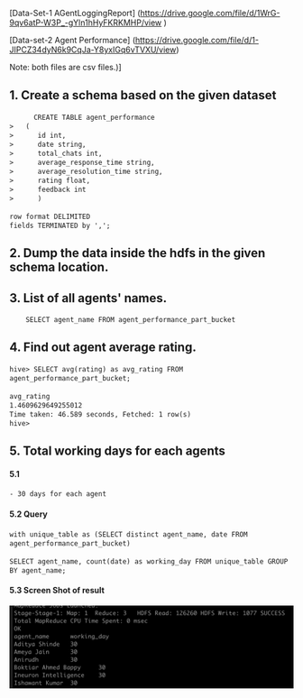 [Data-Set-1 AGentLoggingReport] (https://drive.google.com/file/d/1WrG-9qv6atP-W3P_-gYln1hHyFKRKMHP/view
)

[Data-set-2 Agent Performance] (https://drive.google.com/file/d/1-JIPCZ34dyN6k9CqJa-Y8yxIGq6vTVXU/view)

Note: both files are csv files.)]

## 1. Create a schema based on the given dataset

          CREATE TABLE agent_performance
    >   (
    >      id int,
    >      date string,
    >      total_chats int,
    >      average_response_time string,
    >      average_resolution_time string,
    >      rating float,
    >      feedback int
    >      )

    row format DELIMITED
    fields TERMINATED by ',';

## 2. Dump the data inside the hdfs in the given schema location.

## 3. List of all agents' names.

        SELECT agent_name FROM agent_performance_part_bucket

## 4. Find out agent average rating.

    hive> SELECT avg(rating) as avg_rating FROM agent_performance_part_bucket;

    avg_rating
    1.4609629649255012
    Time taken: 46.589 seconds, Fetched: 1 row(s)
    hive>

## 5. Total working days for each agents

#### 5.1

    - 30 days for each agent

#### 5.2 **Query**

    with unique_table as (SELECT distinct agent_name, date FROM agent_performance_part_bucket)

    SELECT agent_name, count(date) as working_day FROM unique_table GROUP BY agent_name;

#### 5.3 **Screen Shot of result**
![working-day-of-each-agent](Screenshots/days_of_agent_working.png)
